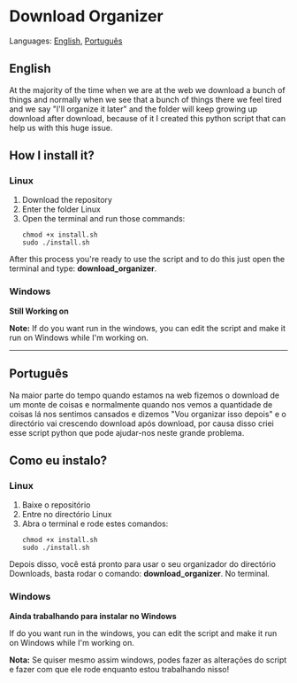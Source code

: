 # Download Organizer

Languages: [English](##English), [Português](##Português)

## English

At the majority of the time when we are at the web we download a bunch of things and normally when we see that a bunch of things there we feel tired and we say "I'll organize it later" and the folder will keep growing up download after download, because of it I created this python script that can help us with this huge issue.

## How I install it?
### Linux
1. Download the repository
2. Enter the folder Linux
3. Open the terminal and run those commands:
    ```
    chmod +x install.sh
    sudo ./install.sh
    ```
After this process you're ready to use the script and to do this just open the terminal and type: **download_organizer**.

### Windows
**Still Working on** 

**Note:** If do you want run in the windows, you can edit the script and make it run on Windows while I'm working on. 
<hr>

## Português

Na maior parte do tempo quando estamos na web fizemos o download de um monte de coisas e normalmente quando nos vemos a quantidade de coisas lá nos sentimos cansados e dizemos "Vou organizar isso depois" e o directório vai crescendo download após download, por causa disso criei esse script python que pode ajudar-nos neste grande problema.

## Como eu instalo?
### Linux
1. Baixe o repositório
2. Entre no directório Linux
3. Abra o terminal e rode estes comandos:
    ```
    chmod +x install.sh
    sudo ./install.sh
    ```
Depois disso, você está pronto para usar o seu organizador do directório Downloads, basta rodar o comando: **download_organizer**. No terminal.

### Windows
**Ainda trabalhando para instalar no Windows**

If do you want run in the windows, you can edit the script and make it run on Windows while I'm working on. 

**Nota:** Se quiser mesmo assim windows, podes fazer as alterações do script e fazer com que ele rode enquanto estou trabalhando nisso!